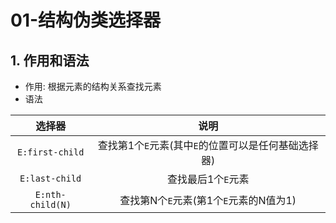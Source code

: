 # 01-结构伪类选择器

## 1. 作用和语法

- 作用: 根据元素的结构关系查找元素
- 语法

|       选择器        |               说明               |
|:----------------:|:------------------------------:|
| `E:first-child`  | 查找第1个`E`元素(其中`E`的位置可以是任何基础选择器) |
|  `E:last-child`  |          查找最后1个`E`元素           |
| `E:nth-child(N)` |   查找第N个`E`元素(第1个`E`元素的N值为1)    |